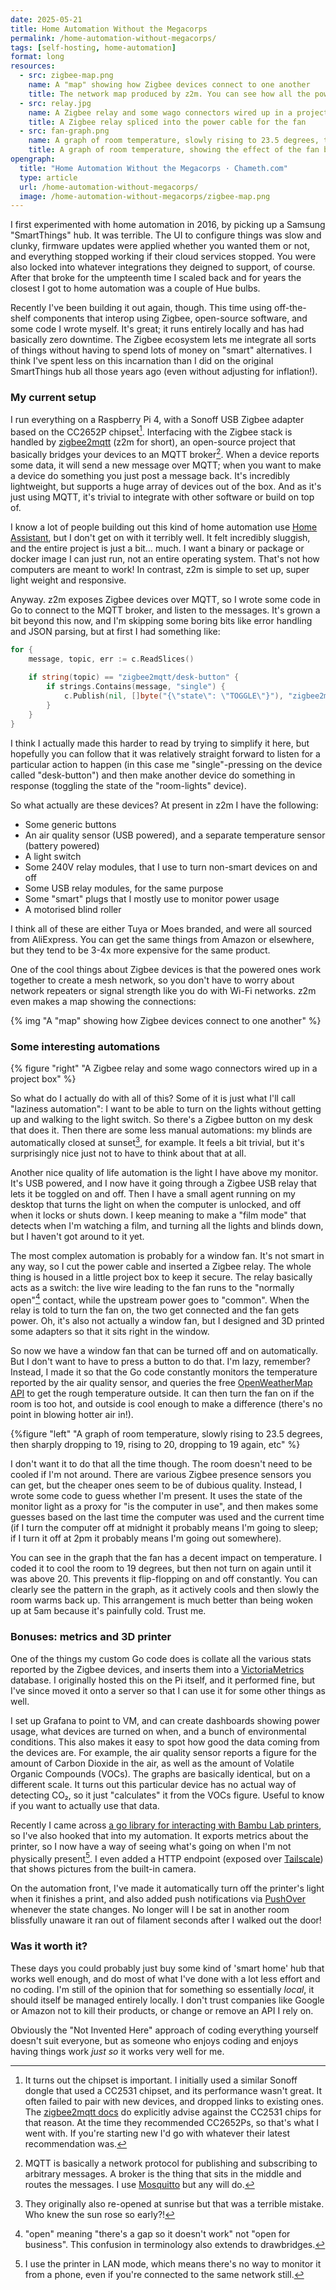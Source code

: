 ```yaml
---
date: 2025-05-21
title: Home Automation Without the Megacorps
permalink: /home-automation-without-megacorps/
tags: [self-hosting, home-automation]
format: long
resources:
  - src: zigbee-map.png
    name: A "map" showing how Zigbee devices connect to one another 
    title: The network map produced by z2m. You can see how all the powered devices form a mesh that the lower power ones can connect to.
  - src: relay.jpg
    name: A Zigbee relay and some wago connectors wired up in a project box
    title: A Zigbee relay spliced into the power cable for the fan
  - src: fan-graph.png
    name: A graph of room temperature, slowly rising to 23.5 degrees, then sharply dropping to 19, rising to 20, dropping to 19 again, etc
    title: A graph of room temperature, showing the effect of the fan being turned on and off
opengraph:
  title: "Home Automation Without the Megacorps · Chameth.com"
  type: article
  url: /home-automation-without-megacorps/
  image: /home-automation-without-megacorps/zigbee-map.png
---
```


I first experimented with home automation in 2016, by picking up a Samsung
"SmartThings" hub. It was terrible. The UI to configure things was slow and
clunky, firmware updates were applied whether you wanted them or not, and
everything stopped working if their cloud services stopped. You were also locked
into whatever integrations they deigned to support, of course. After that broke
for the umpteenth time I scaled back and for years the closest I got to home
automation was a couple of Hue bulbs.

Recently I've been building it out again, though. This time using off-the-shelf
components that interop using Zigbee, open-source software, and some code I
wrote myself. It's great; it runs entirely locally and has had basically zero
downtime. The Zigbee ecosystem lets me integrate all sorts of things without
having to spend lots of money on "smart" alternatives. I think I've spent less
on this incarnation than I did on the original SmartThings hub all those years
ago (even without adjusting for inflation!).

### My current setup

I run everything on a Raspberry Pi 4, with a Sonoff USB Zigbee adapter based
on the CC2652P chipset[^1]. Interfacing with the Zigbee stack is handled by
[zigbee2mqtt](https://www.zigbee2mqtt.io/) (z2m for short), an open-source project that
basically bridges your devices to an MQTT broker[^2]. When a device reports some
data, it will send a new message over MQTT; when you want to make a device do
something you just post a message back. It's incredibly lightweight, but
supports a huge array of devices out of the box. And as it's just using MQTT,
it's trivial to integrate with other software or build on top of.

<!--more-->

I know a lot of people building out this kind of home automation use 
[Home Assistant](https://www.home-assistant.io/), but I don't get on with it
terribly well. It felt incredibly sluggish, and the entire project is just a
bit… much. I want a binary or package or docker image I can just run, not an
entire operating system. That's not how computers are meant to work! In contrast,
z2m is simple to set up, super light weight and responsive.

Anyway. z2m exposes Zigbee devices over MQTT, so I wrote some code in Go to
connect to the MQTT broker, and listen to the messages. It's grown a bit beyond
this now, and I'm skipping some boring bits like error handling and JSON
parsing, but at first I had something like:

```go
for {
    message, topic, err := c.ReadSlices()
    
    if string(topic) == "zigbee2mqtt/desk-button" {
        if strings.Contains(message, "single") {
            c.Publish(nil, []byte("{\"state\": \"TOGGLE\"}"), "zigbee2mqtt/room-lights/set")
        }
    }
}
```

I think I actually made this harder to read by trying to simplify it here, but
hopefully you can follow that it was relatively straight forward to listen
for a particular action to happen (in this case me "single"-pressing on the
device called "desk-button") and then make another device do something in
response (toggling the state of the "room-lights" device).

So what actually are these devices? At present in z2m I have the following:

- Some generic buttons
- An air quality sensor (USB powered), and a separate temperature sensor (battery powered)
- A light switch
- Some 240V relay modules, that I use to turn non-smart devices on and off
- Some USB relay modules, for the same purpose
- Some "smart" plugs that I mostly use to monitor power usage
- A motorised blind roller

I think all of these are either Tuya or Moes branded, and were all sourced from
AliExpress. You can get the same things from Amazon or elsewhere, but they tend
to be 3-4x more expensive for the same product.

One of the cool things about Zigbee devices is that the powered ones work
together to create a mesh network, so you don't have to worry about network
repeaters or signal strength like you do with Wi-Fi networks. z2m even makes
a map showing the connections:

{% img "A \"map\" showing how Zigbee devices connect to one another" %}

### Some interesting automations

{% figure "right" "A Zigbee relay and some wago connectors wired up in a project box" %}

So what do I actually do with all of this? Some of it is just what I'll call
"laziness automation": I want to be able to turn on the lights without getting
up and walking to the light switch. So there's a Zigbee button on my desk that
does it. Then there are some less manual automations: my blinds are
automatically closed at sunset[^3], for example. It feels a bit trivial, but it's
surprisingly nice just not to have to think about that at all.

Another nice quality of life automation is the light I have above my monitor.
It's USB powered, and I now have it going through a Zigbee USB relay that lets
it be toggled on and off. Then I have a small agent running on my desktop that
turns the light on when the computer is unlocked, and off when it locks or
shuts down. I keep meaning to make a "film mode" that detects when I'm watching
a film, and turning all the lights and blinds down, but I haven't got around
to it yet.

The most complex automation is probably for a window fan. It's not smart in
any way, so I cut the power cable and inserted a Zigbee relay. The whole thing
is housed in a little project box to keep it secure. The relay basically acts
as a switch: the live wire leading to the fan runs to the "normally open"[^4]
contact, while the upstream power goes to "common". When the relay is told to
turn the fan on, the two get connected and the fan gets power. Oh, it's also
not actually a window fan, but I designed and 3D printed some adapters so that
it sits right in the window.

So now we have a window fan that can be turned off and on automatically. But I don't
want to have to press a button to do that. I'm lazy, remember? Instead, I made
it so that the Go code constantly monitors the temperature reported by the air
quality sensor, and queries the free [OpenWeatherMap API](https://openweathermap.org/)
to get the rough temperature outside. It can then turn the fan on if the room is
too hot, and outside is cool enough to make a difference (there's no point in
blowing hotter air in!).

{%figure "left" "A graph of room temperature, slowly rising to 23.5 degrees, then sharply dropping to 19, rising to 20, dropping to 19 again, etc" %}

I don't want it to do that all the time though. The room doesn't need to be
cooled if I'm not around. There are various Zigbee presence sensors you can get,
but the cheaper ones seem to be of dubious quality. Instead, I wrote some code
to guess whether I'm present. It uses the state of the monitor light
as a proxy for "is the computer in use", and then makes some guesses based on
the last time the computer was used and the current time (if I turn the computer
off at midnight it probably means I'm going to sleep; if I turn it off at 2pm
it probably means I'm going out somewhere).

You can see in the graph that the fan has a decent impact on temperature. I
coded it to cool the room to 19 degrees, but then not turn on again until it
was above 20. This prevents it flip-flopping on and off constantly. You can
clearly see the pattern in the graph, as it actively cools and then slowly
the room warms back up. This arrangement is much better than being woken up at
5am because it's painfully cold. Trust me.

### Bonuses: metrics and 3D printer

One of the things my custom Go code does is collate all the various stats
reported by the Zigbee devices, and inserts them into a [VictoriaMetrics](https://victoriametrics.com/)
database. I originally hosted this on the Pi itself, and it performed fine, but
I've since moved it onto a server so that I can use it for some other things
as well.

I set up Grafana to point to VM, and can create dashboards showing power usage,
what devices are turned on when, and a bunch of environmental conditions. This
also makes it easy to spot how good the data coming from the devices are. For
example, the air quality sensor reports a figure for the amount of Carbon Dioxide
in the air, as well as the amount of Volatile Organic Compounds (VOCs). The
graphs are basically identical, but on a different scale. It turns out this
particular device has no actual way of detecting CO₂, so it just "calculates"
it from the VOCs figure. Useful to know if you want to actually use that data.

Recently I came across [a go library for interacting with Bambu Lab printers](https://github.com/torbenconto/bambulabs_api),
so I've also hooked that into my automation. It exports metrics about the
printer, so I now have a way of seeing what's going on when I'm not physically
present[^5]. I even added a HTTP endpoint (exposed over [Tailscale](https://tailscale.com/)) that 
shows pictures from the built-in camera.

On the automation front, I've made it automatically turn off the printer's light
when it finishes a print, and also added push notifications via [PushOver](https://pushover.net/)
whenever the state changes. No longer will I be sat in another room blissfully
unaware it ran out of filament seconds after I walked out the door!

### Was it worth it?

These days you could probably just buy some kind of 'smart home' hub that works
well enough, and do most of what I've done with a lot less effort and no coding.
I'm still of the opinion that for something so essentially _local_, it should
itself be managed entirely locally. I don't trust companies like Google or
Amazon not to kill their products, or change or remove an API I rely on.

Obviously the "Not Invented Here" approach of coding everything yourself doesn't
suit everyone, but as someone who enjoys coding and enjoys having things work
_just so_ it works very well for me.


[^1]: It turns out the chipset is important. I initially used a similar Sonoff
dongle that used a CC2531 chipset, and its performance wasn't great. It often
failed to pair with new devices, and dropped links to existing ones. The
[zigbee2mqtt docs](https://www.zigbee2mqtt.io/advanced/zigbee/02_improve_network_range_and_stability.html)
do explicitly advise against the CC2531 chips for that reason. At the time they
recommended CC2652Ps, so that's what I went with. If you're starting new I'd
go with whatever their latest recommendation was.

[^2]: MQTT is basically a network protocol for publishing and subscribing to
arbitrary messages. A broker is the thing that sits in the middle and routes
the messages. I use [Mosquitto](https://mosquitto.org/) but any will do.

[^3]: They originally also re-opened at sunrise but that was a terrible
mistake. Who knew the sun rose so early?!

[^4]: "open" meaning "there's a gap so it doesn't work" not
"open for business". This confusion in terminology also extends to drawbridges.

[^5]: I use the printer in LAN mode, which means there's no way to monitor it
from a phone, even if you're connected to the same network still.
